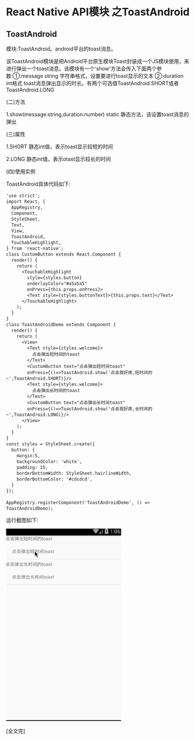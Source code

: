 ﻿
# React Native API模块 之ToastAndroid


## ToastAndroid

模块:ToastAndroid。android平台的toast消息。

该ToastAndroid模块是把Android平台原生模块Toast封装成一个JS模块使用，来进行弹出一个toast消息。该模块有一个'show'方法会传入下面两个参数:①:message  string 字符串格式，设置要进行toast显示的文本    ②:duration  int格式 toast消息弹出显示的时长。有两个可选值ToastAndroid.SHORT或者ToastAndroid.LONG

(二)方法

1.show(message:string,duration:number)  static 静态方法，该设置toast消息的弹出

(三)属性

1.SHORT  静态int值，表示toast显示较短的时间

2.LONG   静态int值，表示otast显示较长的时间

(四)使用实例

ToastAndroid具体代码如下:

```
'use strict';
import React, {
  AppRegistry,
  Component,
  StyleSheet,
  Text,
  View,
  ToastAndroid,
  TouchableHighlight,
} from 'react-native';
class CustomButton extends React.Component {
  render() {
    return (
      <TouchableHighlight
        style={styles.button}
        underlayColor="#a5a5a5"
        onPress={this.props.onPress}>
        <Text style={styles.buttonText}>{this.props.text}</Text>
      </TouchableHighlight>
    );
  }
}
class ToastAndroidDemo extends Component {
  render() {
    return (
      <View>
        <Text style={styles.welcome}>
          点击弹出短时间的toast
        </Text>
        <CustomButton text="点击弹出短时间toast"
        onPress={()=>ToastAndroid.show('点击我好疼,短时间的~',ToastAndroid.SHORT)}/>
        <Text style={styles.welcome}>
          点击弹出长时间的toast
        </Text>
        <CustomButton text="点击弹出长时间toast"
        onPress={()=>ToastAndroid.show('点击我好疼,长时间的~',ToastAndroid.LONG)}/>
      </View>
    );
  }
}
const styles = StyleSheet.create({
  button: {
    margin:5,
    backgroundColor: 'white',
    padding: 15,
    borderBottomWidth: StyleSheet.hairlineWidth,
    borderBottomColor: '#cdcdcd',
  }
});
 
AppRegistry.registerComponent('ToastAndroidDemo', () => ToastAndroidDemo);
```

运行截图如下:

![ToastAndroid.gif](./img/RN/ToastAndroid.gif)






[全文完]